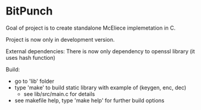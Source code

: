 BitPunch
========

Goal of project is to create standalone McEliece implemetation in C.

Project is now only in development version.

External dependencies:
  There is now only dependency to openssl library (it uses hash function)

Build:
  - go to 'lib' folder
  - type 'make' to build static library with example of (keygen, enc, dec)
    - see lib/src/main.c for details
  - see makefile help, type 'make help' for further build options

